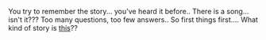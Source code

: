 You try to remember the story... you've heard it before..
There is a song... isn't it???
Too many questions, too few answers..
So first things first.... 
What kind of story is [this](../tabs-v-spaces/tabs-v-spaces.md)??